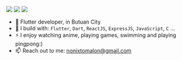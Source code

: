 [<img src="https://img.shields.io/badge/github-%2312100E.svg?&style=for-the-badge&logo=github&logoColor=white&color=black" />](https://github.com/nixtomalon)
[<img src="https://img.shields.io/badge/instagram-%2312100E.svg?&style=for-the-badge&logo=instagram&color=405DE6" />](https://www.instagram.com/niiix.dev/) 
[<img src="https://img.shields.io/badge/linkedin-%230077B5.svg?&style=for-the-badge&logo=linkedin&logoColor=white" />](https://www.linkedin.com/in/norman-tomalon/)

- 🏢 Flutter developer, in Butuan City
- 🧰 I build with: `Flutter`, `Dart`, `ReactJS`, `ExpressJS`, `JavaScript`, `C` ...
- ⚡ I enjoy watching anime, playing games, swimming and playing pingpong:)
- 📫 Reach out to me: nonixtomalon@gmail.com
